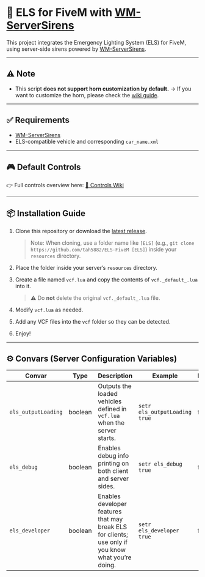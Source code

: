 # 🚨 ELS for FiveM with [WM-ServerSirens](https://github.com/Walsheyy/WMServerSirens)

This project integrates the Emergency Lighting System (ELS) for FiveM, using server-side sirens powered by [WM-ServerSirens](https://github.com/Walsheyy/WMServerSirens).

---

## ⚠️ Note

* This script **does not support horn customization by default.**
  → If you want to customize the horn, please check the [wiki guide](https://github.com/tah5882/ELS-FiveM/wiki/How-to-customize-your-horn).

---

## ✅ Requirements

* [WM-ServerSirens](https://github.com/Walsheyy/WMServerSirens)
* ELS-compatible vehicle and corresponding `car_name.xml`

---

## 🎮 Default Controls

👉 Full controls overview here:
[📖 Controls Wiki](https://github.com/MrDaGree/ELS-FiveM/wiki/Controls)

---

## 📦 Installation Guide

1. Clone this repository or download the [latest release](../../releases/latest).

   > Note: When cloning, use a folder name like `[ELS]` (e.g., `git clone https://github.com/tah5882/ELS-FiveM [ELS]`) inside your `resources` directory.
2. Place the folder inside your server’s `resources` directory.
3. Create a file named `vcf.lua` and copy the contents of `vcf._default_.lua` into it.

   > ⚠️ Do **not** delete the original `vcf._default_.lua` file.
4. Modify `vcf.lua` as needed.
5. Add any VCF files into the `vcf` folder so they can be detected.
6. Enjoy!

---

## ⚙️ Convars (Server Configuration Variables)

| Convar              | Type    | Description                                                                                        | Example                       | Default |
| ------------------- | ------- | -------------------------------------------------------------------------------------------------- | ----------------------------- | ------- |
| `els_outputLoading` | boolean | Outputs the loaded vehicles defined in `vcf.lua` when the server starts.                           | `setr els_outputLoading true` | false   |
| `els_debug`         | boolean | Enables debug info printing on both client and server sides.                                       | `setr els_debug true`         | false   |
| `els_developer`     | boolean | Enables developer features that may break ELS for clients; use only if you know what you’re doing. | `setr els_developer true`     | false   |
